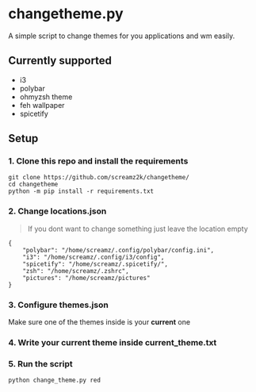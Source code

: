 # changetheme.py
A simple script to change themes for you applications and wm easily.
## Currently supported
- i3
- polybar
- ohmyzsh theme
- feh wallpaper
- spicetify
## Setup
### 1. Clone this repo and install the requirements
```
git clone https://github.com/screamz2k/changetheme/
cd changetheme
python -m pip install -r requirements.txt
```
### 2. Change locations.json
> If you dont want to change something just leave the location empty
```
{
    "polybar": "/home/screamz/.config/polybar/config.ini",
    "i3": "/home/screamz/.config/i3/config",
    "spicetify": "/home/screamz/.spicetify/",
    "zsh": "/home/screamz/.zshrc",
    "pictures": "/home/screamz/pictures"
}
```
### 3. Configure themes.json
Make sure one of the themes inside is your __current__ one
### 4. Write your current theme inside current_theme.txt
### 5. Run the script
```
python change_theme.py red
```
